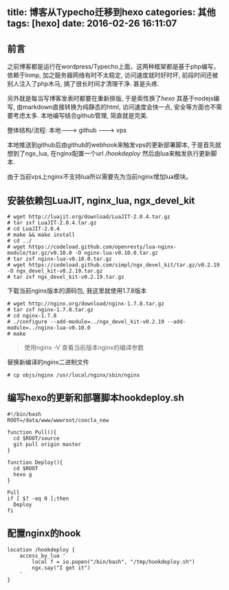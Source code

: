 title: 博客从Typecho迁移到hexo
categories: 其他
tags: [hexo]
date: 2016-02-26 16:11:07
---
## 前言
之前博客都是运行在wordpress/Typecho上面，这两种框架都是基于php编写，依赖于lnmp, 加之服务器网络有时不太稳定, 访问速度就时好时坏, 前段时间还被别人注入了php木马, 搞了很长时间才清理干净. 甚是头疼.

另外就是每当写博客发表时都要在重新排版, 于是索性换了*hexo* 其基于nodejs编写, 由markdown直接转换为纯静态的html, 访问速度会快一点, 安全等方面也不需要考虑太多. 本地编写结合github管理, 简直就是完美.

整体结构/流程:
本地---> github ---> vps

本地推送到github后由github的webhook来触发vps的更新部署脚本, 于是首先就想到了ngx_lua, 在nginx配置一个url */hookdeploy* 然后由lua来触发执行更新脚本.
<!--more-->
由于当前vps上nginx不支持lua所以需要先为当前nginx增加lua模块。

## 安装依赖包LuaJIT, nginx_lua, ngx_devel_kit
```
# wget http://luajit.org/download/LuaJIT-2.0.4.tar.gz
# tar zxf LuaJIT-2.0.4.tar.gz
# cd LuaJIT-2.0.4
# make && make install 
# cd ../
# wget https://codeload.github.com/openresty/lua-nginx-module/tar.gz/v0.10.0 -O nginx-lua-v0.10.0.tar.gz
# tar zxf nginx-lua-v0.10.0.tar.gz
# wget https://codeload.github.com/simpl/ngx_devel_kit/tar.gz/v0.2.19 -O ngx_devel_kit-v0.2.19.tar.gz
# tar zxf ngx_devel_kit-v0.2.19.tar.gz
```
下载当前nginx版本的源码包, 我这里就使用1.7.8版本

```
# wget http://nginx.org/download/nginx-1.7.8.tar.gz
# tar zxf nginx-1.7.8.tar.gz
# cd nginx-1.7.8
# ./configure --add-module=../ngx_devel_kit-v0.2.19 --add-module=../nginx-lua-v0.10.0
# make
```
> 使用nginx -V 查看当前版本nginx的编译参数
 
替换新编译的nginx二进制文件

```
# cp objs/nginx /usr/local/nginx/sbin/nginx
```

## 编写hexo的更新和部署脚本hookdeploy.sh
```
#!/bin/bash
ROOT=/data/www/wwwroot/coocla_new

function Pull(){
  cd $ROOT/source
  git pull origin master
}

function Deploy(){
  cd $ROOT
  hexo g
}

Pull
if [ $? -eq 0 ];then
  Deploy
fi
```

## 配置nginx的hook
```
location /hookdeploy {
    access_by_lua '
        local f = io.popen("/bin/bash", "/tmp/hookdeploy.sh")
        ngx.say("I get it")
    '
}
```

